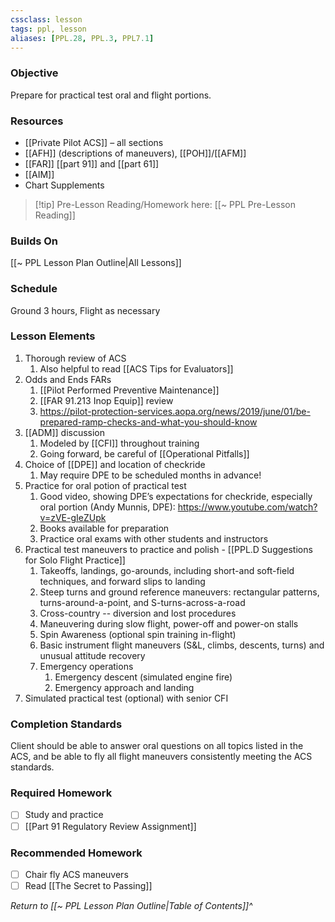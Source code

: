 ```yaml
---
cssclass: lesson
tags: ppl, lesson
aliases: [PPL.28, PPL.3, PPL7.1]
---
```

### Objective
Prepare for practical test oral and flight portions.

### Resources
- [[Private Pilot ACS]] – all sections
- [[AFH]] (descriptions of maneuvers), [[POH]]/[[AFM]]
- [[FAR]] [[part 91]] and [[part 61]]
- [[AIM]]
- Chart Supplements

> [!tip] Pre-Lesson Reading/Homework here: [[~ PPL Pre-Lesson Reading]]

### Builds On
[[~ PPL Lesson Plan Outline|All Lessons]]

### Schedule
Ground 3 hours, Flight as necessary

### Lesson Elements
1. Thorough review of ACS
	1. Also helpful to read [[ACS Tips for Evaluators]]
2. Odds and Ends FARs
	1. [[Pilot Performed Preventive Maintenance]]
	2. [[FAR 91.213 Inop Equip]] review
	3. https://pilot-protection-services.aopa.org/news/2019/june/01/be-prepared-ramp-checks-and-what-you-should-know
3. [[ADM]] discussion
	1. Modeled by [[CFI]] throughout training
	2. Going forward, be careful of [[Operational Pitfalls]]
4. Choice of [[DPE]] and location of checkride
	1. May require DPE to be scheduled months in advance!
5. Practice for oral potion of practical test
	1. Good video, showing DPE’s expectations for checkride, especially oral portion (Andy Munnis, DPE): https://www.youtube.com/watch?v=zVE-gIeZUpk
	2. Books available for preparation
	3. Practice oral exams with other students and instructors
6. Practical test maneuvers to practice and polish - [[PPL.D Suggestions for Solo Flight Practice]]
	1. Takeoffs, landings, go-arounds, including short-and soft-field techniques, and forward slips to landing
	2. Steep turns and ground reference maneuvers: rectangular patterns, turns-around-a-point, and S-turns-across-a-road
	3. Cross-country -- diversion and lost procedures
	4. Maneuvering during slow flight, power-off and power-on stalls
	5. Spin Awareness (optional spin training in-flight)
	6. Basic instrument flight maneuvers (S&L, climbs, descents, turns) and unusual attitude recovery
	7. Emergency operations
		1. Emergency descent (simulated engine fire)
		2. Emergency approach and landing
7. Simulated practical test (optional) with senior CFI

### Completion Standards
Client should be able to answer oral questions on all topics listed in the ACS, and be able to fly all flight maneuvers consistently meeting the ACS standards.

### Required Homework
- [ ] Study and practice
- [ ] [[Part 91 Regulatory Review Assignment]]

### Recommended Homework 
- [ ] Chair fly ACS maneuvers
- [ ] Read [[The Secret to Passing]]

*Return to [[~ PPL Lesson Plan Outline|Table of Contents]]^*
